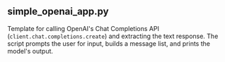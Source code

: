 ## simple_openai_app.py

Template for calling OpenAI's Chat Completions API (`client.chat.completions.create`) and extracting the text response. The script prompts the user for input, builds a message list, and prints the model's output.

